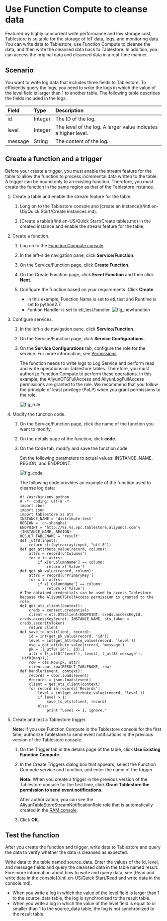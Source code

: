 # Use Function Compute to cleanse data

Featured by highly concurrent write performance and low storage cost, Tablestore is suitable for the storage of IoT data, logs, and monitoring data. You can write data to Tablestore, use Function Compute to cleanse the data, and then write the cleansed data back to Tablestore. In addition, you can access the original data and cleansed data in a real-time manner.

## Scenario

You want to write log data that includes three fields to Tablestore. To efficiently query the logs, you need to write the logs in which the value of the level field is larger than 1 to another table. The following table describes the fields included in the logs.

|Field|Type|Description|
|:----|:---|:----------|
|id|Integer|The ID of the log.|
|level|Integer|The level of the log. A larger value indicates a higher level.|
|message|String|The content of the log.|

## Create a function and a trigger

Before your create a trigger, you must enable the stream feature for the table to allow the function to process incremental data written to the table. A trigger can be bound only to an existing function. Therefore, you must create the function in the same region as that of the Tablestore instance.

1.  Create a table and enable the stream feature for the table.

    1.  Long on to the Tablestore console and [create an instance](/intl.en-US/Quick Start/Create instances.md).

    2.  [Create a table](/intl.en-US/Quick Start/Create tables.md) in the created instance and enable the stream feature for the table.

2.  Create a function.

    1.  Log on to the [Function Compute console](https://fc.console.aliyun.com/#/serviceList/).

    2.  In the left-side navigation pane, click **Service/Function**.

    3.  On the Service/Function page, click **Create Function**.

    4.  On the Create Function page, click **Event Function** and then click **Next**.

    5.  Configure the function based on your requirements. Click **Create**.

        -   In this example, Function Name is set to etl\_test and Runtime is set to python2.7.
        -   Funtion Handler is set to etl\_test.handler.
        ![fig_newfunction](https://static-aliyun-doc.oss-cn-hangzhou.aliyuncs.com/assets/img/en-US/7432243061/p128130.png)

3.  Configure services.

    1.  In the left-side navigation pane, click **Service/Function**.

    2.  On the Service/Function page, click **Service Configurations**.

    3.  On the **Service Configurations** tab, configure the role for the service. For more information, see [Permissions](https://www.alibabacloud.com/help/doc-detail/52885.htm).

        The function needs to write logs to Log Service and perform read and write operations on Tablestore tables. Therefore, you must authorize Function Compute to perform these operations. In this example, the AliyunOTSFullAccess and AliyunLogFullAccess permissions are granted to the role. We recommend that you follow the principle of least privilege \(PoLP\) when you grant permissions to the role.

        ![fig_rule](https://static-aliyun-doc.oss-cn-hangzhou.aliyuncs.com/assets/img/en-US/7432243061/p128151.png)

4.  Modify the function code.

    1.  On the Service/Function page, click the name of the function you want to modify.

    2.  On the details page of the function, click **code**.

    3.  On the Code tab, modify and save the function code.

        Set the following parameters to actual values: INSTANCE\_NAME, REGION, and ENDPOINT.

        ![fig_code](https://static-aliyun-doc.oss-cn-hangzhou.aliyuncs.com/assets/img/en-US/7432243061/p128192.png)

        The following code provides an example of the function used to cleanse log data:

        ```
        #! /usr/bin/env python
        # -*- coding: utf-8 -*-
        import cbor
        import json
        import tablestore as ots
        INSTANCE_NAME = 'distribute-test'
        REGION = 'cn-shanghai'
        ENDPOINT = 'http://%s.%s.vpc.tablestore.aliyuncs.com'%(INSTANCE_NAME, REGION)
        RESULT_TABLENAME = 'result'
        def _utf8(input):
            return str(bytearray(input, "utf-8"))
        def get_attrbute_value(record, column):
            attrs = record[u'Columns']
            for x in attrs:
                if x[u'ColumnName'] == column:
                    return x['Value']
        def get_pk_value(record, column):
            attrs = record[u'PrimaryKey']
            for x in attrs:
                if x['ColumnName'] == column:
                    return x['Value']
        # The obtained credentials can be used to access Tablestore because the AliyunOTSFullAccess permission is granted to the role.
        def get_ots_client(context):
            creds = context.credentials
            client = ots.OTSClient(ENDPOINT, creds.accessKeyId, creds.accessKeySecret, INSTANCE_NAME, sts_token = creds.securityToken)
            return client
        def save_to_ots(client, record):
            id = int(get_pk_value(record, 'id'))
            level = int(get_attrbute_value(record, 'level'))
            msg = get_attrbute_value(record, 'message')
            pk = [(_utf8('id'), id),]
            attr = [(_utf8('level'), level), (_utf8('message'), _utf8(msg)),]
            row = ots.Row(pk, attr)
            client.put_row(RESULT_TABLENAME, row)
        def handler(event, context):
            records = cbor.loads(event)
            #records = json.loads(event)
            client = get_ots_client(context)
            for record in records['Records']:
                level = int(get_attrbute_value(record, 'level'))
                if level > 1:
                    save_to_ots(client, record)
                else:
                    print "Level <= 1, ignore."
        ```

5.  Create and test a Tablestore trigger.

    **Note:** If you use Function Compute in the Tablestore console for the first time, authorize Tablestore to send event notifications in the previous version of the Tablestore console.

    1.  On the Trigger tab in the details page of the table, click **Use Existing Function Compute**.

    2.  In the Create Triggers dialog box that appears, select the Function Compute service and function, and enter the name of the trigger.

        **Note:** When you create a trigger in the previous version of the Tablestore console for the first time, click **Grant Tablestore the permission to send event notifications.**

        After authorization, you can see the AliyunTableStoreStreamNotificationRole role that is automatically created in the [RAM console](https://ram.console.aliyun.com/).

    3.  Click **OK**.


## Test the function

After you create the function and trigger, write data to Tablestore and query the data to verify whether the data is cleansed as expected.

Write data to the table named source\_data. Enter the values of the id, level, and message fields and query the cleansed data in the table named result. Fore more information about how to write and query data, see [Read and write data in the console](/intl.en-US/Quick Start/Read and write data in the console.md).

-   When you write a log in which the value of the level field is larger than 1 to the source\_data table, the log is synchronized to the result table.
-   When you write a log in which the value of the level field is equal to or smaller than 1 to the source\_data table, the log is not synchronized to the result table.

